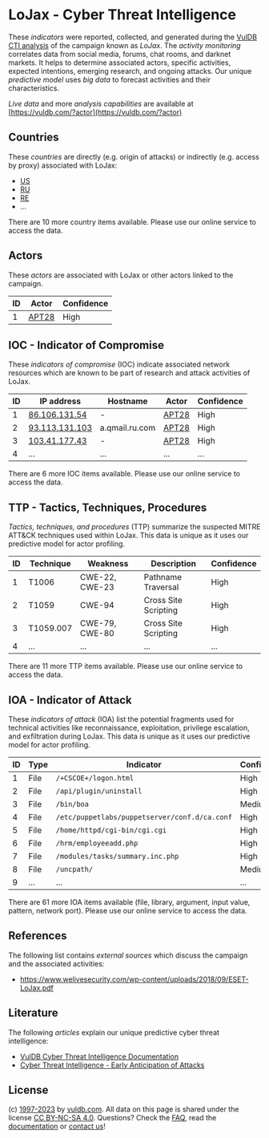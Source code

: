 # LoJax - Cyber Threat Intelligence

These _indicators_ were reported, collected, and generated during the [VulDB CTI analysis](https://vuldb.com/?kb.cti) of the campaign known as _LoJax_. The _activity monitoring_ correlates data from social media, forums, chat rooms, and darknet markets. It helps to determine associated actors, specific activities, expected intentions, emerging research, and ongoing attacks. Our unique _predictive model_ uses _big data_ to forecast activities and their characteristics.

_Live data_ and more _analysis capabilities_ are available at [https://vuldb.com/?actor](https://vuldb.com/?actor)

## Countries

These _countries_ are directly (e.g. origin of attacks) or indirectly (e.g. access by proxy) associated with LoJax:

* [US](https://vuldb.com/?country.us)
* [RU](https://vuldb.com/?country.ru)
* [RE](https://vuldb.com/?country.re)
* ...

There are 10 more country items available. Please use our online service to access the data.

## Actors

These _actors_ are associated with LoJax or other actors linked to the campaign.

ID | Actor | Confidence
-- | ----- | ----------
1 | [APT28](https://vuldb.com/?actor.apt28) | High

## IOC - Indicator of Compromise

These _indicators of compromise_ (IOC) indicate associated network resources which are known to be part of research and attack activities of LoJax.

ID | IP address | Hostname | Actor | Confidence
-- | ---------- | -------- | ----- | ----------
1 | [86.106.131.54](https://vuldb.com/?ip.86.106.131.54) | - | [APT28](https://vuldb.com/?actor.apt28) | High
2 | [93.113.131.103](https://vuldb.com/?ip.93.113.131.103) | a.qmail.ru.com | [APT28](https://vuldb.com/?actor.apt28) | High
3 | [103.41.177.43](https://vuldb.com/?ip.103.41.177.43) | - | [APT28](https://vuldb.com/?actor.apt28) | High
4 | ... | ... | ... | ...

There are 6 more IOC items available. Please use our online service to access the data.

## TTP - Tactics, Techniques, Procedures

_Tactics, techniques, and procedures_ (TTP) summarize the suspected MITRE ATT&CK techniques used within LoJax. This data is unique as it uses our predictive model for actor profiling.

ID | Technique | Weakness | Description | Confidence
-- | --------- | -------- | ----------- | ----------
1 | T1006 | CWE-22, CWE-23 | Pathname Traversal | High
2 | T1059 | CWE-94 | Cross Site Scripting | High
3 | T1059.007 | CWE-79, CWE-80 | Cross Site Scripting | High
4 | ... | ... | ... | ...

There are 11 more TTP items available. Please use our online service to access the data.

## IOA - Indicator of Attack

These _indicators of attack_ (IOA) list the potential fragments used for technical activities like reconnaissance, exploitation, privilege escalation, and exfiltration during LoJax. This data is unique as it uses our predictive model for actor profiling.

ID | Type | Indicator | Confidence
-- | ---- | --------- | ----------
1 | File | `/+CSCOE+/logon.html` | High
2 | File | `/api/plugin/uninstall` | High
3 | File | `/bin/boa` | Medium
4 | File | `/etc/puppetlabs/puppetserver/conf.d/ca.conf` | High
5 | File | `/home/httpd/cgi-bin/cgi.cgi` | High
6 | File | `/hrm/employeeadd.php` | High
7 | File | `/modules/tasks/summary.inc.php` | High
8 | File | `/uncpath/` | Medium
9 | ... | ... | ...

There are 61 more IOA items available (file, library, argument, input value, pattern, network port). Please use our online service to access the data.

## References

The following list contains _external sources_ which discuss the campaign and the associated activities:

* https://www.welivesecurity.com/wp-content/uploads/2018/09/ESET-LoJax.pdf

## Literature

The following _articles_ explain our unique predictive cyber threat intelligence:

* [VulDB Cyber Threat Intelligence Documentation](https://vuldb.com/?kb.cti)
* [Cyber Threat Intelligence - Early Anticipation of Attacks](https://www.scip.ch/en/?labs.20201022)

## License

(c) [1997-2023](https://vuldb.com/?kb.changelog) by [vuldb.com](https://vuldb.com/?kb.about). All data on this page is shared under the license [CC BY-NC-SA 4.0](https://creativecommons.org/licenses/by-nc-sa/4.0/). Questions? Check the [FAQ](https://vuldb.com/?kb.faq), read the [documentation](https://vuldb.com/?kb) or [contact us](https://vuldb.com/?contact)!
